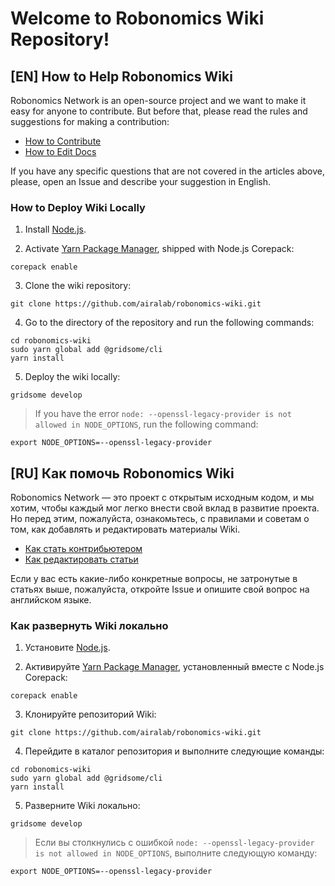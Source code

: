 # Welcome to Robonomics Wiki Repository!

## [EN] How to Help Robonomics Wiki

Robonomics Network is an open-source project and we want to make it easy for anyone to contribute. But before that, please read the rules and suggestions for making a contribution:

* [How to Contribute](/docs/contributing.md)
* [How to Edit Docs](/docs/edit-wiki.md)

If you have any specific questions that are not covered in the articles above, please, open an Issue and describe your suggestion in English.

### How to Deploy Wiki Locally

1. Install [Node.js](https://nodejs.org/en/download/package-manager/).

2. Activate [Yarn Package Manager](https://yarnpkg.com/), shipped with Node.js Corepack:

```
corepack enable
```

3. Clone the wiki repository:

```
git clone https://github.com/airalab/robonomics-wiki.git
```

4. Go to the directory of the repository and run the following commands:

```
cd robonomics-wiki
sudo yarn global add @gridsome/cli
yarn install
```

5. Deploy the wiki locally:

```
gridsome develop
```

> If you have the error `node: --openssl-legacy-provider is not allowed in NODE_OPTIONS`, run the following command:
```
export NODE_OPTIONS=--openssl-legacy-provider
```

## [RU] Как помочь Robonomics Wiki

Robonomics Network — это проект с открытым исходным кодом, и мы хотим, чтобы каждый мог легко внести свой вклад в развитие проекта. Но перед этим, пожалуйста, ознакомьтесь, с правилами и советам о том, как добавлять и редактировать материалы Wiki. 

* [Как стать контрибьютером](/docs/contributing.md)
* [Как редактировать статьи](/docs/edit-wiki.md)

Если у вас есть какие-либо конкретные вопросы, не затронутые в статьях выше, пожалуйста, откройте Issue и опишите свой вопрос на английском языке.

### Как развернуть Wiki локально

1. Установите [Node.js](https://nodejs.org/en/download/package-manager/).

2. Активируйте [Yarn Package Manager](https://yarnpkg.com/), установленный вместе с Node.js Corepack:

```
corepack enable
```

3. Клонируйте репозиторий Wiki:

```
git clone https://github.com/airalab/robonomics-wiki.git
```

4. Перейдите в каталог репозитория и выполните следующие команды:

```
cd robonomics-wiki
sudo yarn global add @gridsome/cli
yarn install
```

5. Разверните Wiki локально:

```
gridsome develop
```

> Если вы столкнулись с ошибкой `node: --openssl-legacy-provider is not allowed in NODE_OPTIONS`, выполните следующую команду:
```
export NODE_OPTIONS=--openssl-legacy-provider
```

